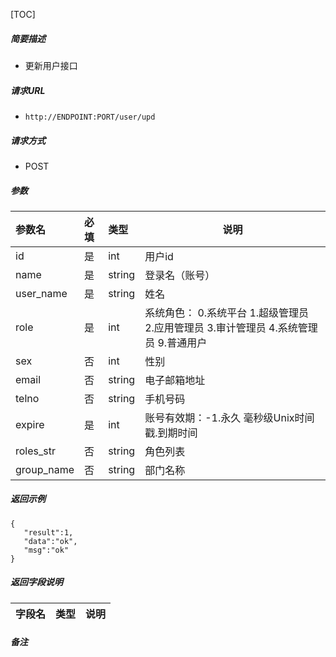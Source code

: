 [TOC]

##### 简要描述

- 更新用户接口

##### 请求URL

- ` http://ENDPOINT:PORT/user/upd `

##### 请求方式

- POST

##### 参数

| 参数名        | 必填  | 类型     | 说明                                                   |
|:-----------|:----|:-------|------------------------------------------------------|
| id         | 是   | int    | 用户id                                                 |
| name       | 是   | string | 登录名（账号）                                              |
| user_name  | 是   | string | 姓名                                                   |
| role       | 是   | int    | 系统角色： 0.系统平台 1.超级管理员 2.应用管理员 3.审计管理员 4.系统管理员  9.普通用户 |
| sex        | 否   | int    | 性别                                                   |
| email      | 否   | string | 电子邮箱地址                                               |
| telno      | 否   | string | 手机号码                                                 |
| expire     | 是   | int    | 账号有效期：-1.永久 毫秒级Unix时间戳.到期时间                          |
| roles_str  | 否   | string | 角色列表                                                 |
| group_name | 否   | string | 部门名称                                                 |

##### 返回示例

``` 
{
   "result":1,
   "data":"ok",
   "msg":"ok"
}
```

##### 返回字段说明

| 字段名         | 类型     | 说明    |
|:------------|:-------|-------|


##### 备注
